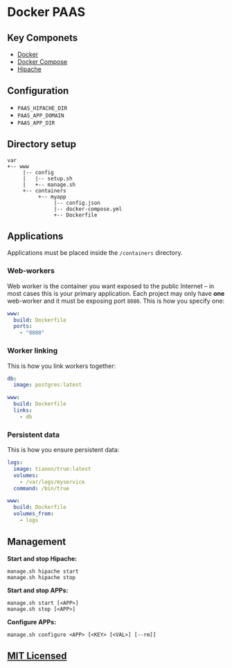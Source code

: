 Docker PAAS
===========

## Key Componets

* [Docker](http://github.com/docker/docker)
* [Docker Compose](https://github.com/docker/fig)
* [Hipache](https://github.com/hipache/hipache)

## Configuration

* `PAAS_HIPACHE_DIR`
* `PAAS_APP_DOMAIN`
* `PAAS_APP_DIR`

## Directory setup

```
var
+-- www
     |-- config
     |   |-- setup.sh
     |   +-- manage.sh
     +-- containers
          +-- myapp
               |-- config.json
               |-- docker-compose.yml
               +-- Dockerfile
```

## Applications

Applications must be placed inside the `/containers` directory.

### Web-workers

Web worker is the container you want exposed to the public Internet – in most
cases this is your primary application. Each project may only have **one**
web-worker and it must be exposing port `8080`. This is how you specify one:

```yml
www:
  build: Dockerfile
  ports:
    - "8080"
```

### Worker linking

This is how you link workers together:

```yml
db:
  image: postgres:latest

www:
  build: Dockerfile
  links:
    - db
```

### Persistent data

This is how you ensure persistent data:

```yml
logs:
  image: tianon/true:latest
  volumes:
    - /var/logs/myservice
  command: /bin/true

www:
  build: Dockerfile
  volumes_from:
    - logs
```

## Management

**Start and stop Hipache:**

```
manage.sh hipache start
manage.sh hipache stop
```

**Start and stop APPs:**

```
manage.sh start [<APP>]
manage.sh stop [<APP>]
```

**Configure APPs:**

```
manage.sh configure <APP> [<KEY> [<VAL>] [--rm]]
```

## [MIT Licensed](https://github.com/Turistforeningen/docker-paas/blob/master/LICENSE)

